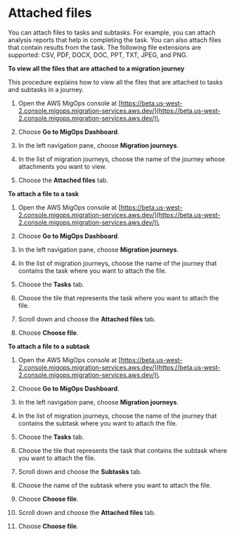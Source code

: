 # Attached files<a name="attached-files"></a>

You can attach files to tasks and subtasks\. For example, you can attach analysis reports that help in completing the task\. You can also attach files that contain results from the task\. The following file extensions are supported: CSV, PDF, DOCX, DOC, PPT, TXT, JPEG, and PNG\. 

**To view all the files that are attached to a migration journey**

This procedure explains how to view all the files that are attached to tasks and subtasks in a journey\.

1. Open the AWS MigOps console at [https://beta.us-west-2.console.migops.migration-services.aws.dev/](https://beta.us-west-2.console.migops.migration-services.aws.dev/)\.

1. Choose **Go to MigOps Dashboard**\.

1. In the left navigation pane, choose **Migration journeys**\.

1. In the list of migration journeys, choose the name of the journey whose attachments you want to view\.

1. Choose the **Attached files** tab\.

**To attach a file to a task**

1. Open the AWS MigOps console at [https://beta.us-west-2.console.migops.migration-services.aws.dev/](https://beta.us-west-2.console.migops.migration-services.aws.dev/)\.

1. Choose **Go to MigOps Dashboard**\.

1. In the left navigation pane, choose **Migration journeys**\.

1. In the list of migration journeys, choose the name of the journey that contains the task where you want to attach the file\.

1. Choose the **Tasks** tab\.

1. Choose the tile that represents the task where you want to attach the file\.

1. Scroll down and choose the **Attached files** tab\.

1. Choose **Choose file**\.

**To attach a file to a subtask**

1. Open the AWS MigOps console at [https://beta.us-west-2.console.migops.migration-services.aws.dev/](https://beta.us-west-2.console.migops.migration-services.aws.dev/)\.

1. Choose **Go to MigOps Dashboard**\.

1. In the left navigation pane, choose **Migration journeys**\.

1. In the list of migration journeys, choose the name of the journey that contains the subtask where you want to attach the file\.

1. Choose the **Tasks** tab\.

1. Choose the tile that represents the task that contains the subtask where you want to attach the file\.

1. Scroll down and choose the **Subtasks** tab\.

1. Choose the name of the subtask where you want to attach the file\.

1. Choose **Choose file**\.

1. Scroll down and choose the **Attached files** tab\.

1. Choose **Choose file**\.